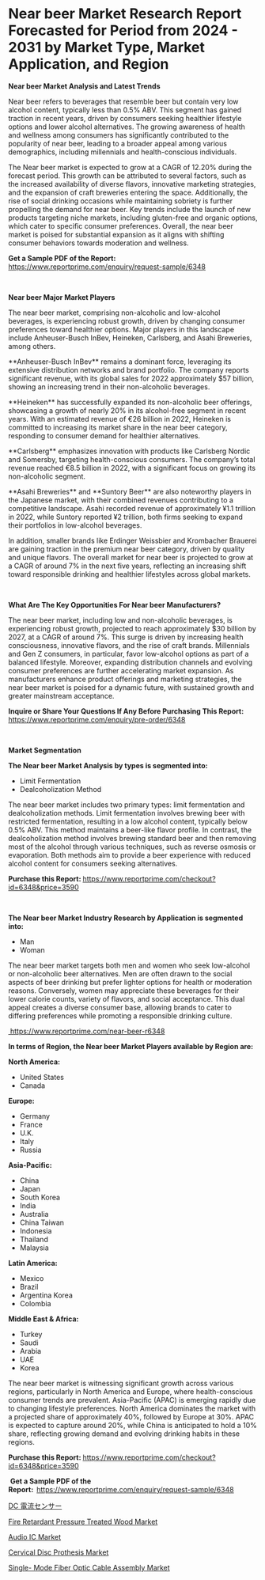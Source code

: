 <p><h1>Near beer Market Research Report Forecasted for Period from 2024 -  2031 by Market Type, Market Application, and Region</h1></p><p><strong>Near beer Market Analysis and Latest Trends</strong></p>
<p><p>Near beer refers to beverages that resemble beer but contain very low alcohol content, typically less than 0.5% ABV. This segment has gained traction in recent years, driven by consumers seeking healthier lifestyle options and lower alcohol alternatives. The growing awareness of health and wellness among consumers has significantly contributed to the popularity of near beer, leading to a broader appeal among various demographics, including millennials and health-conscious individuals.</p><p>The Near beer market is expected to grow at a CAGR of 12.20% during the forecast period. This growth can be attributed to several factors, such as the increased availability of diverse flavors, innovative marketing strategies, and the expansion of craft breweries entering the space. Additionally, the rise of social drinking occasions while maintaining sobriety is further propelling the demand for near beer. Key trends include the launch of new products targeting niche markets, including gluten-free and organic options, which cater to specific consumer preferences. Overall, the near beer market is poised for substantial expansion as it aligns with shifting consumer behaviors towards moderation and wellness.</p></p>
<p><strong>Get a Sample PDF of the Report:&nbsp;</strong> <a href="https://www.reportprime.com/enquiry/request-sample/6348">https://www.reportprime.com/enquiry/request-sample/6348</a></p>
<p>&nbsp;</p>
<p><strong>Near beer Major Market Players</strong></p>
<p><p>The near beer market, comprising non-alcoholic and low-alcohol beverages, is experiencing robust growth, driven by changing consumer preferences toward healthier options. Major players in this landscape include Anheuser-Busch InBev, Heineken, Carlsberg, and Asahi Breweries, among others.</p><p>**Anheuser-Busch InBev** remains a dominant force, leveraging its extensive distribution networks and brand portfolio. The company reports significant revenue, with its global sales for 2022 approximately $57 billion, showing an increasing trend in their non-alcoholic beverages. </p><p>**Heineken** has successfully expanded its non-alcoholic beer offerings, showcasing a growth of nearly 20% in its alcohol-free segment in recent years. With an estimated revenue of €26 billion in 2022, Heineken is committed to increasing its market share in the near beer category, responding to consumer demand for healthier alternatives.</p><p>**Carlsberg** emphasizes innovation with products like Carlsberg Nordic and Somersby, targeting health-conscious consumers. The company’s total revenue reached €8.5 billion in 2022, with a significant focus on growing its non-alcoholic segment.</p><p>**Asahi Breweries** and **Suntory Beer** are also noteworthy players in the Japanese market, with their combined revenues contributing to a competitive landscape. Asahi recorded revenue of approximately ¥1.1 trillion in 2022, while Suntory reported ¥2 trillion, both firms seeking to expand their portfolios in low-alcohol beverages.</p><p>In addition, smaller brands like Erdinger Weissbier and Krombacher Brauerei are gaining traction in the premium near beer category, driven by quality and unique flavors. The overall market for near beer is projected to grow at a CAGR of around 7% in the next five years, reflecting an increasing shift toward responsible drinking and healthier lifestyles across global markets.</p></p>
<p>&nbsp;</p>
<p><strong>What Are The Key Opportunities For Near beer Manufacturers?</strong></p>
<p><p>The near beer market, including low and non-alcoholic beverages, is experiencing robust growth, projected to reach approximately $30 billion by 2027, at a CAGR of around 7%. This surge is driven by increasing health consciousness, innovative flavors, and the rise of craft brands. Millennials and Gen Z consumers, in particular, favor low-alcohol options as part of a balanced lifestyle. Moreover, expanding distribution channels and evolving consumer preferences are further accelerating market expansion. As manufacturers enhance product offerings and marketing strategies, the near beer market is poised for a dynamic future, with sustained growth and greater mainstream acceptance.</p></p>
<p><strong>Inquire or Share Your Questions If Any Before Purchasing This Report:</strong> <a href="https://www.reportprime.com/enquiry/pre-order/6348">https://www.reportprime.com/enquiry/pre-order/6348</a></p>
<p>&nbsp;</p>
<p><strong>Market Segmentation</strong></p>
<p><strong>The Near beer Market Analysis by types is segmented into:</strong></p>
<p><ul><li>Limit Fermentation</li><li>Dealcoholization Method</li></ul></p>
<p><p>The near beer market includes two primary types: limit fermentation and dealcoholization methods. Limit fermentation involves brewing beer with restricted fermentation, resulting in a low alcohol content, typically below 0.5% ABV. This method maintains a beer-like flavor profile. In contrast, the dealcoholization method involves brewing standard beer and then removing most of the alcohol through various techniques, such as reverse osmosis or evaporation. Both methods aim to provide a beer experience with reduced alcohol content for consumers seeking alternatives.</p></p>
<p><strong>Purchase this Report:&nbsp;</strong><a href="https://www.reportprime.com/checkout?id=6348&price=3590">https://www.reportprime.com/checkout?id=6348&price=3590</a></p>
<p>&nbsp;</p>
<p><strong>The Near beer Market Industry Research by Application is segmented into:</strong></p>
<p><ul><li>Man</li><li>Woman</li></ul></p>
<p><p>The near beer market targets both men and women who seek low-alcohol or non-alcoholic beer alternatives. Men are often drawn to the social aspects of beer drinking but prefer lighter options for health or moderation reasons. Conversely, women may appreciate these beverages for their lower calorie counts, variety of flavors, and social acceptance. This dual appeal creates a diverse consumer base, allowing brands to cater to differing preferences while promoting a responsible drinking culture.</p></p>
<p><a href="https://www.reportprime.com/near-beer-r6348">&nbsp;https://www.reportprime.com/near-beer-r6348</a></p>
<p><strong>In terms of Region, the Near beer Market Players available by Region are:</strong></p>
<p>
    <p> <strong> North America: </strong>
        <ul>
            <li>United States</li>
            <li>Canada</li>
        </ul>
        </p> 
    <p> <strong> Europe: </strong>
        <ul>
            <li>Germany</li>
            <li>France</li>
            <li>U.K.</li>
            <li>Italy</li>
            <li>Russia</li>
        </ul>
        </p> 
    <p> <strong> Asia-Pacific: </strong>
        <ul>
            <li>China</li>
            <li>Japan</li>
            <li>South Korea</li>
            <li>India</li>
            <li>Australia</li>
            <li>China Taiwan</li>
            <li>Indonesia</li>
            <li>Thailand</li>
            <li>Malaysia</li>
        </ul>
        </p> 
    <p> <strong> Latin America: </strong>
        <ul>
            <li>Mexico</li>
            <li>Brazil</li>
            <li>Argentina Korea</li>
            <li>Colombia</li>
        </ul>
        </p> 
    <p> <strong> Middle East & Africa: </strong>
        <ul>
            <li>Turkey</li>
            <li>Saudi</li>
            <li>Arabia</li>
            <li>UAE</li>
            <li>Korea</li>
        </ul>
    </p>
    </p>
<p><p>The near beer market is witnessing significant growth across various regions, particularly in North America and Europe, where health-conscious consumer trends are prevalent. Asia-Pacific (APAC) is emerging rapidly due to changing lifestyle preferences. North America dominates the market with a projected share of approximately 40%, followed by Europe at 30%. APAC is expected to capture around 20%, while China is anticipated to hold a 10% share, reflecting growing demand and evolving drinking habits in these regions.</p></p>
<p><strong>Purchase this Report: </strong><a href="https://www.reportprime.com/checkout?id=6348&price=3590">https://www.reportprime.com/checkout?id=6348&price=3590</a></p>
<p>&nbsp;<strong>Get a Sample PDF of the Report:&nbsp;&nbsp;</strong><a href="https://www.reportprime.com/enquiry/request-sample/6348">https://www.reportprime.com/enquiry/request-sample/6348</a></p>
<p><strong></strong></p>
<p><p><a href="https://medium.com/@hattietromp/dc%E9%9B%BB%E6%B5%81%E3%82%BB%E3%83%B3%E3%82%B5%E3%83%BC%E5%B8%82%E5%A0%B4%E8%AA%BF%E6%9F%BB-%E7%94%A3%E6%A5%AD%E9%80%B2%E5%8C%96%E3%81%8A%E3%82%88%E3%81%B32031%E5%B9%B4%E3%81%BE%E3%81%A7%E3%81%AE%E4%BA%88%E6%B8%AC-c354bd585b3d">DC 電流センサー</a></p><p><a href="https://medium.com/@brendafgmorris532/global-fire-retardant-pressure-treated-wood-market-opportunities-and-forecast-for-period-from-2024-6c45a15b9361">Fire Retardant Pressure Treated Wood Market</a></p><p><a href="https://www.linkedin.com/pulse/audio-ic-market-global-insights-sales-trends-2024-2031-hmsfe?trackingId=mW0hDSH7RvKmoxdlK1%2BrEA%3D%3D">Audio IC Market</a></p><p><a href="https://issuu.com/reportprime-2/docs/cervical-disc-prothesis-market-size_6d53e7866f385c">Cervical Disc Prothesis Market</a></p><p><a href="https://issuu.com/reportprime-2/docs/single-mode-fiber-optic-cable-assem_f7b2361aa7df01">Single- Mode Fiber Optic Cable Assembly Market</a></p></p>